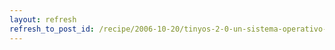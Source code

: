 ```yaml
---
layout: refresh
refresh_to_post_id: /recipe/2006-10-20/tinyos-2-0-un-sistema-operativo-libre-para-dispositivos-empotrados
---
```

